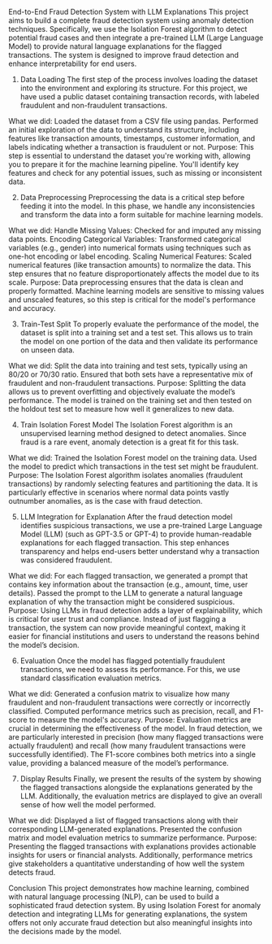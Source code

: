 End-to-End Fraud Detection System with LLM Explanations
This project aims to build a complete fraud detection system using anomaly detection techniques. Specifically, we use the Isolation Forest algorithm to detect potential fraud cases and then integrate a pre-trained LLM (Large Language Model) to provide natural language explanations for the flagged transactions. The system is designed to improve fraud detection and enhance interpretability for end users.

1. Data Loading
The first step of the process involves loading the dataset into the environment and exploring its structure. For this project, we have used a public dataset containing transaction records, with labeled fraudulent and non-fraudulent transactions.

What we did:
Loaded the dataset from a CSV file using pandas.
Performed an initial exploration of the data to understand its structure, including features like transaction amounts, timestamps, customer information, and labels indicating whether a transaction is fraudulent or not.
Purpose:
This step is essential to understand the dataset you're working with, allowing you to prepare it for the machine learning pipeline. You'll identify key features and check for any potential issues, such as missing or inconsistent data.

2. Data Preprocessing
Preprocessing the data is a critical step before feeding it into the model. In this phase, we handle any inconsistencies and transform the data into a form suitable for machine learning models.

What we did:
Handle Missing Values: Checked for and imputed any missing data points.
Encoding Categorical Variables: Transformed categorical variables (e.g., gender) into numerical formats using techniques such as one-hot encoding or label encoding.
Scaling Numerical Features: Scaled numerical features (like transaction amounts) to normalize the data. This step ensures that no feature disproportionately affects the model due to its scale.
Purpose:
Data preprocessing ensures that the data is clean and properly formatted. Machine learning models are sensitive to missing values and unscaled features, so this step is critical for the model's performance and accuracy.

3. Train-Test Split
To properly evaluate the performance of the model, the dataset is split into a training set and a test set. This allows us to train the model on one portion of the data and then validate its performance on unseen data.

What we did:
Split the data into training and test sets, typically using an 80/20 or 70/30 ratio.
Ensured that both sets have a representative mix of fraudulent and non-fraudulent transactions.
Purpose:
Splitting the data allows us to prevent overfitting and objectively evaluate the model’s performance. The model is trained on the training set and then tested on the holdout test set to measure how well it generalizes to new data.

4. Train Isolation Forest Model
The Isolation Forest algorithm is an unsupervised learning method designed to detect anomalies. Since fraud is a rare event, anomaly detection is a great fit for this task.

What we did:
Trained the Isolation Forest model on the training data.
Used the model to predict which transactions in the test set might be fraudulent.
Purpose:
The Isolation Forest algorithm isolates anomalies (fraudulent transactions) by randomly selecting features and partitioning the data. It is particularly effective in scenarios where normal data points vastly outnumber anomalies, as is the case with fraud detection.

5. LLM Integration for Explanation
After the fraud detection model identifies suspicious transactions, we use a pre-trained Large Language Model (LLM) (such as GPT-3.5 or GPT-4) to provide human-readable explanations for each flagged transaction. This step enhances transparency and helps end-users better understand why a transaction was considered fraudulent.

What we did:
For each flagged transaction, we generated a prompt that contains key information about the transaction (e.g., amount, time, user details).
Passed the prompt to the LLM to generate a natural language explanation of why the transaction might be considered suspicious.
Purpose:
Using LLMs in fraud detection adds a layer of explainability, which is critical for user trust and compliance. Instead of just flagging a transaction, the system can now provide meaningful context, making it easier for financial institutions and users to understand the reasons behind the model’s decision.

6. Evaluation
Once the model has flagged potentially fraudulent transactions, we need to assess its performance. For this, we use standard classification evaluation metrics.

What we did:
Generated a confusion matrix to visualize how many fraudulent and non-fraudulent transactions were correctly or incorrectly classified.
Computed performance metrics such as precision, recall, and F1-score to measure the model's accuracy.
Purpose:
Evaluation metrics are crucial in determining the effectiveness of the model. In fraud detection, we are particularly interested in precision (how many flagged transactions were actually fraudulent) and recall (how many fraudulent transactions were successfully identified). The F1-score combines both metrics into a single value, providing a balanced measure of the model’s performance.

7. Display Results
Finally, we present the results of the system by showing the flagged transactions alongside the explanations generated by the LLM. Additionally, the evaluation metrics are displayed to give an overall sense of how well the model performed.

What we did:
Displayed a list of flagged transactions along with their corresponding LLM-generated explanations.
Presented the confusion matrix and model evaluation metrics to summarize performance.
Purpose:
Presenting the flagged transactions with explanations provides actionable insights for users or financial analysts. Additionally, performance metrics give stakeholders a quantitative understanding of how well the system detects fraud.

Conclusion
This project demonstrates how machine learning, combined with natural language processing (NLP), can be used to build a sophisticated fraud detection system. By using Isolation Forest for anomaly detection and integrating LLMs for generating explanations, the system offers not only accurate fraud detection but also meaningful insights into the decisions made by the model.

